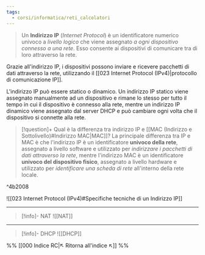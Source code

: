 ```yaml
---
tags:
  - corsi/informatica/reti_calcolatori
---
```

> Un **Indirizzo IP** (*Internet Protocol*) è un identificatore numerico univoco a *livello logico* che viene assegnato *a ogni dispositivo connesso a una rete*. Esso consente ai dispositivi di comunicare tra di loro attraverso la rete.

Grazie all'indirizzo IP, i dispositivi possono inviare e ricevere pacchetti di dati attraverso la rete, utilizzando il [[023 Internet Protocol (IPv4)|protocollo di comunicazione IP]].

L'indirizzo IP può essere statico o dinamico. Un indirizzo IP statico viene assegnato manualmente ad un dispositivo e rimane lo stesso per tutto il tempo in cui il dispositivo è connesso alla rete, mentre un indirizzo IP dinamico viene assegnato dal server DHCP e può cambiare ogni volta che il dispositivo si connette alla rete.

> [!question]+ Qual è la differenza tra indirizzo IP e [[MAC (Indirizzo e Sottolivello)#Indirizzo MAC|MAC]]?
> La principale differenza tra IP e MAC è che l'indirizzo IP è un identificatore **univoco della rete**, assegnato a livello software e utilizzato per *indirizzare i pacchetti di dati attraverso la rete*, mentre l'indirizzo MAC è un identificatore **univoco del dispositivo fisico**, assegnato a livello hardware e utilizzato per *identificare una scheda di rete* all'interno della rete locale.

^4b2008


![[023 Internet Protocol (IPv4)#Specifiche tecniche di un Indirizzo IP]]

---
> [!info]- NAT
> ![[NAT]]

---
> [!info]- DHCP
> ![[DHCP]]

%%
[[000 Indice RC|↖ Ritorna all'indice ↖]]
%%
